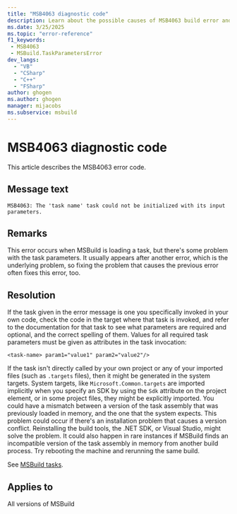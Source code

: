 ```yaml
---
title: "MSB4063 diagnostic code"
description: Learn about the possible causes of MSB4063 build error and get troubleshooting tips to resolve it.
ms.date: 3/25/2025
ms.topic: "error-reference"
f1_keywords:
 - MSB4063
 - MSBuild.TaskParametersError
dev_langs:
  - "VB"
  - "CSharp"
  - "C++"
  - "FSharp"
author: ghogen
ms.author: ghogen
manager: mijacobs
ms.subservice: msbuild
---
```


# MSB4063 diagnostic code

<!-- :::ErrorDefinitionDescription::: -->
<!-- :::editable-content name="introDescription"::: -->
This article describes the MSB4063 error code.
<!-- :::editable-content-end::: -->

## Message text

`MSB4063: The 'task name' task could not be initialized with its input parameters.`

<!-- :::editable-content name="postOutputDescription"::: -->
<!--
{StrBegin="MSB4063: "}
-->
## Remarks

This error occurs when MSBuild is loading a task, but there's some problem with the task parameters. It usually appears after another error, which is the underlying problem, so fixing the problem that causes the previous error often fixes this error, too.

## Resolution

If the task given in the error message is one you specifically invoked in your own code, check the code in the target where that task is invoked, and refer to the documentation for that task to see what parameters are required and optional, and the correct spelling of them. Values for all required task parameters must be given as attributes in the task invocation:

`<task-name> param1="value1" param2="value2"/>`

If the task isn't directly called by your own project or any of your imported files (such as `.targets` files), then it might be generated in the system targets. System targets, like `Microsoft.Common.targets` are imported implicitly when you specify an SDK by using the `Sdk` attribute on the project element, or in some project files, they might be explicitly imported. You could have a mismatch between a version of the task assembly that was previously loaded in memory, and the one that the system expects. This problem could occur if there's an installation problem that causes a version conflict. Reinstalling the build tools, the .NET SDK, or Visual Studio, might solve the problem. It could also happen in rare instances if MSBuild finds an incompatible version of the task assembly in memory from another build process. Try rebooting the machine and rerunning the same build.

See [MSBuild tasks](../msbuild-tasks.md).
<!-- :::editable-content-end::: -->
<!-- :::ErrorDefinitionDescription-end::: -->

## Applies to

All versions of MSBuild
